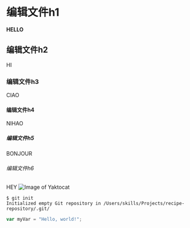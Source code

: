 # 编辑文件h1
**HELLO**
## 编辑文件h2
HI
### 编辑文件h3
CIAO
#### 编辑文件h4
NIHAO
##### 编辑文件h5
BONJOUR
###### 编辑文件h6
HEY
![Image of Yaktocat](https://octodex.github.com/images/yaktocat.png)

```
$ git init
Initialized empty Git repository in /Users/skills/Projects/recipe-repository/.git/
```
``` javascript
var myVar = "Hello, world!";
```
